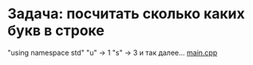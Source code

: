 <!-- doc.py -->
Задача: посчитать сколько каких букв в строке
=============================================
"using namespace std"
"u" -> 1
"s" -> 3
и так далее...
[main.cpp](main.cpp)


